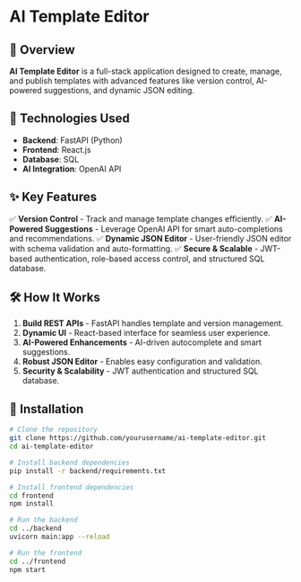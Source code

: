 # AI Template Editor


## 🚀 Overview

**AI Template Editor** is a full-stack application designed to create, manage, and publish templates with advanced features like version control, AI-powered suggestions, and dynamic JSON editing.

## 🔧 Technologies Used

- **Backend**: FastAPI (Python)
- **Frontend**: React.js
- **Database**: SQL
- **AI Integration**: OpenAI API

## ✨ Key Features

✅ **Version Control** - Track and manage template changes efficiently.
✅ **AI-Powered Suggestions** - Leverage OpenAI API for smart auto-completions and recommendations.
✅ **Dynamic JSON Editor** - User-friendly JSON editor with schema validation and auto-formatting.
✅ **Secure & Scalable** - JWT-based authentication, role-based access control, and structured SQL database.

## 🛠️ How It Works

1. **Build REST APIs** - FastAPI handles template and version management.
2. **Dynamic UI** - React-based interface for seamless user experience.
3. **AI-Powered Enhancements** - AI-driven autocomplete and smart suggestions.
4. **Robust JSON Editor** - Enables easy configuration and validation.
5. **Security & Scalability** - JWT authentication and structured SQL database.

## 📂 Installation

```bash
# Clone the repository
git clone https://github.com/yourusername/ai-template-editor.git
cd ai-template-editor

# Install backend dependencies
pip install -r backend/requirements.txt

# Install frontend dependencies
cd frontend
npm install

# Run the backend
cd ../backend
uvicorn main:app --reload

# Run the frontend
cd ../frontend
npm start
```
